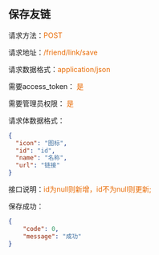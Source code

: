 ## 保存友链
<p>请求方法：<span style="color:#e96900">POST</span></p>
<p>请求地址：<span style="color:#e96900">/friend/link/save</span></p>
<p>请求数据格式：<span style="color:#e96900">application/json</span></p>
<p>需要access_token： <span style="color:#e96900">是</span></p>
<p>需要管理员权限： <span style="color:#e96900">是</span></p>
<p></p>

请求体数据格式：
```json
{
  "icon": "图标",
  "id": "id",
  "name": "名称",
  "url": "链接"
}
```

<p>接口说明：<span style="color:#e96900">id为null则新增，id不为null则更新;</span></p>

保存成功：
```json
{  
	"code": 0,  
	"message": "成功"
}
```
